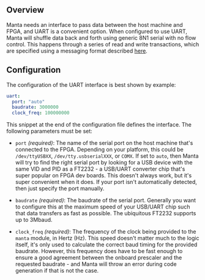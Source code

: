 ## Overview

Manta needs an interface to pass data between the host machine and FPGA, and UART is a convenient option. When configured to use UART, Manta will shuffle data back and forth using generic 8N1 serial with no flow control. This happens through a series of read and write transactions, which are specified using a messaging format described [here](architecture.md#message-format).

## Configuration

The configuration of the UART interface is best shown by example:

```yaml
uart:
  port: "auto"
  baudrate: 3000000
  clock_freq: 100000000
```
This snippet at the end of the configuration file defines the interface. The following parameters must be set:

- `port` _(required)_: The name of the serial port on the host machine that's connected to the FPGA. Depending on your platform, this could be `/dev/ttyUSBXX`, `/dev/tty.usbserialXXX`, or `COMX`. If set to `auto`, then Manta will try to find the right serial port by looking for a USB device with the same VID and PID as a FT2232 - a USB/UART converter chip that's super popular on FPGA dev boards. This doesn't always work, but it's super convenient when it does. If your port isn't automatically detected, then just specify the port manually.

- `baudrate` _(required)_: The baudrate of the serial port. Generally you want to configure this at the maximum speed of your USB/UART chip such that data transfers as fast as possible. The ubiquitous FT2232 supports up to 3Mbaud.

- `clock_freq` _(required)_: The frequency of the clock being provided to the `manta` module, in Hertz (Hz). This speed doesn't matter much to the logic itself, it's only used to calculate the correct baud timing for the provided baudrate. However, this frequency does have to be fast enough to ensure a good agreement between the onboard prescaler and the requested baudrate - and Manta will throw an error during code generation if that is not the case.
